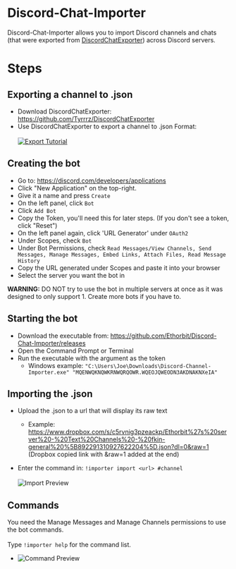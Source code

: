 # Discord-Chat-Importer 
Discord-Chat-Importer allows you to import Discord channels and chats (that were exported from [DiscordChatExporter](https://github.com/Tyrrrz/DiscordChatExporter)) across Discord servers.

# Steps
## Exporting a channel to .json
* Download DiscordChatExporter: https://github.com/Tyrrrz/DiscordChatExporter
* Use DiscordChatExporter to export a channel to .json Format:
<br></br> [![Export Tutorial](https://i.imgur.com/78Ejkhp.jpg)](https://m.youtube.com/watch?v=tt-TBOWLyJk)

## Creating the bot
* Go to: https://discord.com/developers/applications
* Click "New Application" on the top-right.
* Give it a name and press `Create`
* On the left panel, click `Bot`
* Click `Add Bot`
* Copy the Token, you'll need this for later steps. (If you don't see a token, click "Reset")
* On the left panel again, click 'URL Generator' under `OAuth2`
* Under Scopes, check `Bot`
* Under Bot Permissions, check `Read Messages/View Channels, Send Messages, Manage Messages, Embed Links, Attach Files, Read Message History`
* Copy the URL generated under Scopes and paste it into your browser
* Select the server you want the bot in

**WARNING:** DO NOT try to use the bot in multiple servers at once as it was designed to only support 1. Create more bots if you have to.

## Starting the bot
* Download the executable from: https://github.com/Ethorbit/Discord-Chat-Importer/releases
* Open the Command Prompt or Terminal
* Run the executable with the argument as the token
   * Windows example: `"C:\Users\Joe\Downloads\Discord-Channel-Importer.exe" "MQENWQKNQWKRNWQRQOWR.WQEOJQWEODN3AKDNAKNXeIA"`


## Importing the .json
* Upload the .json to a url that will display its raw text
   * Example: https://www.dropbox.com/s/c5rvnig3pzeackp/Ethorbit%27s%20server%20-%20Text%20Channels%20-%20fkin-general%20%5B892291310927622204%5D.json?dl=0&raw=1
(Dropbox copied link with &raw=1 added at the end)

* Enter the command in: `!importer import <url> #channel`
<br></br> ![Import Preview](https://i.imgur.com/SZ1bOq9.png)

## Commands
You need the Manage Messages and Manage Channels permissions to use the bot commands.
<br></br>Type `!importer help` for the command list.
* ![Command Preview](https://i.imgur.com/I684Agh.png)
